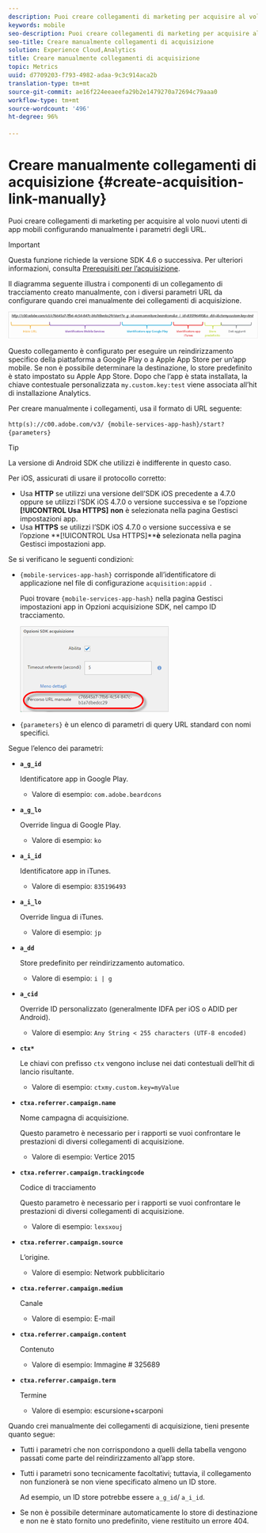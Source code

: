 ```yaml
---
description: Puoi creare collegamenti di marketing per acquisire al volo nuovi utenti di app mobili configurando manualmente i parametri degli URL.
keywords: mobile
seo-description: Puoi creare collegamenti di marketing per acquisire al volo nuovi utenti di app mobili configurando manualmente i parametri degli URL.
seo-title: Creare manualmente collegamenti di acquisizione
solution: Experience Cloud,Analytics
title: Creare manualmente collegamenti di acquisizione
topic: Metrics
uuid: d7709203-f793-4982-adaa-9c3c914aca2b
translation-type: tm+mt
source-git-commit: ae16f224eeaeefa29b2e1479270a72694c79aaa0
workflow-type: tm+mt
source-wordcount: '496'
ht-degree: 96%

---
```



# Creare manualmente collegamenti di acquisizione {#create-acquisition-link-manually}

Puoi creare collegamenti di marketing per acquisire al volo nuovi utenti di app mobili configurando manualmente i parametri degli URL.

>[!IMPORTANT]
>
>Questa funzione richiede la versione SDK 4.6 o successiva. Per ulteriori informazioni, consulta [Prerequisiti per l’acquisizione](/help/using/acquisition-main/c-acquisition-prerequisites.md).

Il diagramma seguente illustra i componenti di un collegamento di tracciamento creato manualmente, con i diversi parametri URL da configurare quando crei manualmente dei collegamenti di acquisizione.

![](assets/acquisition_url.png)

Questo collegamento è configurato per eseguire un reindirizzamento specifico della piattaforma a Google Play o a Apple App Store per un’app mobile. Se non è possibile determinare la destinazione, lo store predefinito è stato impostato su Apple App Store. Dopo che l’app è stata installata, la chiave contestuale personalizzata `my.custom.key:test` viene associata all’hit di installazione Analytics.

Per creare manualmente i collegamenti, usa il formato di URL seguente:

`http(s)://c00.adobe.com/v3/ {mobile-services-app-hash}/start? {parameters}`

>[!TIP]
>
>La versione di Android SDK che utilizzi è indifferente in questo caso.

Per iOS, assicurati di usare il protocollo corretto:

* Usa **HTTP** se utilizzi una versione dell’SDK iOS precedente a 4.7.0 oppure se utilizzi l’SDK iOS 4.7.0 o versione successiva e se l’opzione **[!UICONTROL Usa HTTPS]** **non** è selezionata nella pagina Gestisci impostazioni app.
* Usa **HTTPS** se utilizzi l’SDK iOS 4.7.0 o versione successiva e se l’opzione **[!UICONTROL Usa HTTPS]****è** selezionata nella pagina Gestisci impostazioni app.

Se si verificano le seguenti condizioni:

* `{mobile-services-app-hash}` corrisponde all’identificatore di applicazione nel file di configurazione `acquisition:appid `.

   Puoi trovare `{mobile-services-app-hash}` nella pagina Gestisci impostazioni app in Opzioni acquisizione SDK, nel campo ID tracciamento.

   ![](assets/tracking-id.png)

* `{parameters}` è un elenco di parametri di query URL standard con nomi specifici.

Segue l’elenco dei parametri:

* **`a_g_id`**

   Identificatore app in Google Play.

   * Valore di esempio: `com.adobe.beardcons`

* **`a_g_lo`**

   Override lingua di Google Play.

   * Valore di esempio: `ko`

* **`a_i_id`**

   Identificatore app in iTunes.

   * Valore di esempio: `835196493`

* **`a_i_lo`**

   Override lingua di iTunes.

   * Valore di esempio: `jp`

* **`a_dd`**

   Store predefinito per reindirizzamento automatico.

   * Valore di esempio: `i | g`

* **`a_cid`**

   Override ID personalizzato (generalmente IDFA per iOS o ADID per Android).

   * Valore di esempio: `Any String < 255 characters (UTF-8 encoded)`

* **`ctx*`**

   Le chiavi con prefisso `ctx` vengono incluse nei dati contestuali dell’hit di lancio risultante.

   * Valore di esempio: `ctxmy.custom.key=myValue`

* **`ctxa.referrer.campaign.name`**

   Nome campagna di acquisizione.

   Questo parametro è necessario per i rapporti se vuoi confrontare le prestazioni di diversi collegamenti di acquisizione.

   * Valore di esempio: Vertice 2015

* **`ctxa.referrer.campaign.trackingcode`**

   Codice di tracciamento

   Questo parametro è necessario per i rapporti se vuoi confrontare le prestazioni di diversi collegamenti di acquisizione.

   * Valore di esempio: `lexsxouj`

* **`ctxa.referrer.campaign.source`**

   L’origine.

   * Valore di esempio: Network pubblicitario

* **`ctxa.referrer.campaign.medium`**

   Canale

   * Valore di esempio: E-mail

* **`ctxa.referrer.campaign.content`**

   Contenuto

   * Valore di esempio: Immagine # 325689

* **`ctxa.referrer.campaign.term`**

   Termine

   * Valore di esempio: escursione+scarponi


Quando crei manualmente dei collegamenti di acquisizione, tieni presente quanto segue:

* Tutti i parametri che non corrispondono a quelli della tabella vengono passati come parte del reindirizzamento all’app store.
* Tutti i parametri sono tecnicamente facoltativi; tuttavia, il collegamento non funzionerà se non viene specificato almeno un ID store.

   Ad esempio, un ID store potrebbe essere `a_g_id`/ `a_i_id`.

* Se non è possibile determinare automaticamente lo store di destinazione e non ne è stato fornito uno predefinito, viene restituito un errore 404.

